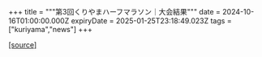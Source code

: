 +++
title = """第3回くりやまハーフマラソン｜大会結果"""
date = 2024-10-16T01:00:00.000Z
expiryDate = 2025-01-25T23:18:49.023Z
tags = ["kuriyama","news"]
+++


[[source]](https://www.town.kuriyama.hokkaido.jp/site/kuriyama-harf/29146.html)
